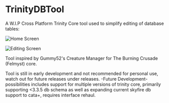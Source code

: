 # TrinityDBTool
A W.I.P Cross Platform Trinity Core tool used to simplify editing of database tables:

![Home Screen](https://i.imgur.com/S4pNarl.jpg)

![Editing Screen](https://i.imgur.com/0lpHsnD.jpg)

Tool inspired by Gummy52's Creature Manager for The Burning Crusade (Felmyst) core.

Tool is still in early development and not recommended for personal use, watch out for future releases under releases.
  -Future Development- possibilities includes support for multiple versions of trinity core, primarily supporting <3.3.5 db schema as well as expanding current skyfire db support to cata+, requires interface rehaul.
